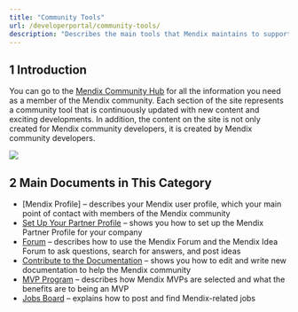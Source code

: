 ```yaml
---
title: "Community Tools"
url: /developerportal/community-tools/
description: "Describes the main tools that Mendix maintains to support the awesome Mendix community."
---
```


## 1 Introduction

You can go to the [Mendix Community Hub](https://community.mendix.com/p/community) for all the information you need as a member of the Mendix community. Each section of the site represents a community tool that is continuously updated with new content and exciting developments. In addition, the content on the site is not only created for Mendix community developers, it is created by Mendix community developers.

![](/attachments/developerportal/community-tools/site.png)

## 2 Main Documents in This Category

* [Mendix Profile] – describes your Mendix user profile, which your main point of contact with members of the Mendix community
* [Set Up Your Partner Profile](how-to-set-up-your-partner-profile) – shows you how to set up the Mendix Partner Profile for your company
* [Forum](mendix-forum) – describes how to use the Mendix Forum and the Mendix Idea Forum to ask questions, search for answers, and post ideas
* [Contribute to the Documentation](contribute-to-the-mendix-documentation) – shows you how to edit and write new documentation to help the Mendix community
* [MVP Program](mendix-mvp-program) – describes how Mendix MVPs are selected and what the benefits are to being an MVP
* [Jobs Board](mendix-job-board) – explains how to post and find Mendix-related jobs

